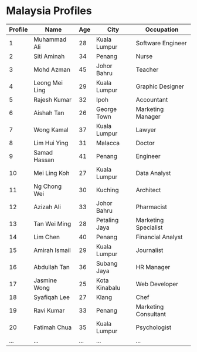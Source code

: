 

# Malaysia Profiles

| Profile | Name            | Age | City           | Occupation         |
| ------- | --------------- | --- | -------------- | ------------------- |
| 1       | Muhammad Ali    | 28  | Kuala Lumpur   | Software Engineer   |
| 2       | Siti Aminah     | 34  | Penang         | Nurse               |
| 3       | Mohd Azman      | 45  | Johor Bahru    | Teacher             |
| 4       | Leong Mei Ling  | 29  | Kuala Lumpur   | Graphic Designer    |
| 5       | Rajesh Kumar    | 32  | Ipoh           | Accountant          |
| 6       | Aishah Tan      | 26  | George Town    | Marketing Manager   |
| 7       | Wong Kamal      | 37  | Kuala Lumpur   | Lawyer              |
| 8       | Lim Hui Ying    | 31  | Malacca        | Doctor              |
| 9       | Samad Hassan    | 41  | Penang         | Engineer            |
| 10      | Mei Ling Koh    | 27  | Kuala Lumpur   | Data Analyst        |
| 11      | Ng Chong Wei    | 30  | Kuching        | Architect           |
| 12      | Azizah Ali      | 33  | Johor Bahru    | Pharmacist          |
| 13      | Tan Wei Ming    | 28  | Petaling Jaya  | Marketing Specialist|
| 14      | Lim Chen        | 40  | Penang         | Financial Analyst   |
| 15      | Amirah Ismail   | 29  | Kuala Lumpur   | Journalist          |
| 16      | Abdullah Tan    | 36  | Subang Jaya    | HR Manager          |
| 17      | Jasmine Wong    | 25  | Kota Kinabalu  | Web Developer       |
| 18      | Syafiqah Lee    | 27  | Klang          | Chef                |
| 19      | Ravi Kumar      | 33  | Penang         | Marketing Consultant|
| 20      | Fatimah Chua    | 35  | Kuala Lumpur   | Psychologist        |
| ...     | ...             | ... | ...            | ...                 |



